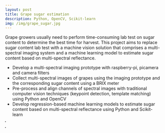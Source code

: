 ```yaml
---
layout: post
title: Grape sugar estimation
description: Python, OpenCV, Scikit-learn
img: /img/grape_sugar.jpg
---
```


Grape growers usually need to perform time-consuming lab test on sugar content to determine the best time for harvest. This project aims to replace sugar content lab test with a machine vision solution that comprises a multi-spectral imaging system and a machine learning model to estimate sugar content based on multi-spectral reflectance.
- Develop a multi-spectral imaging prototype with raspberry-pi, picamera and camera filters
- Collect multi-spectral images of grapes using the imaging prototype and the corresponding sugar content using a BRIX meter
- Pre-process and align channels of spectral images with traditional computer vision techniques (keypoint detection, template matching) using Python and OpenCV
- Develop regression-based machine learning models to estimate sugar content based on multi-spectral reflectance using Python and Scikit-learn

<div>
	<img class="col" src="{{ site.baseurl }}/img/grape_sugar.jpg" alt="" title="Multi-spectral imaging" border="1"/><br/><br/>
	<img class="col" src="{{ site.baseurl }}/img/grape_regression.jpg" alt="" title="Sugar regression model" border="1"/>
</div>